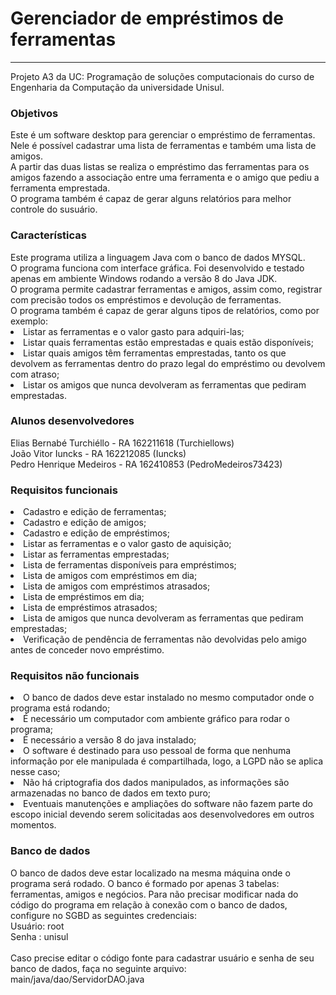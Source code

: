 # Gerenciador de empréstimos de ferramentas
<hr/>
Projeto A3 da UC: Programação de soluções computacionais do curso de Engenharia da Computação da universidade Unisul.

<h3>Objetivos</h3>
Este é um software desktop para gerenciar o empréstimo de ferramentas.<br>
Nele é possível cadastrar uma lista de ferramentas e também uma lista de amigos.<br>
A partir das duas listas se realiza o empréstimo das ferramentas para os amigos fazendo a associação entre uma ferramenta e o amigo que pediu a ferramenta emprestada.<br>
O programa também é capaz de gerar alguns relatórios para melhor controle do susuário.

<h3>Características</h3>
Este programa utiliza a linguagem Java com o banco de dados MYSQL.<br>
O programa funciona com interface gráfica. Foi desenvolvido e testado apenas em ambiente Windows rodando a versão 8 do Java JDK.<br>
O programa permite cadastrar ferramentas e amigos, assim como, registrar com precisão todos os empréstimos e devolução de ferramentas.<br>
O programa também é capaz de gerar alguns tipos de relatórios, como por exemplo:<br>
<li>Listar as ferramentas e o valor gasto para adquiri-las;</li>
<li>Listar quais ferramentas estão emprestadas e quais estão disponíveis;</li>
<li>Listar quais amigos têm ferramentas emprestadas, tanto os que devolvem as ferramentas dentro do prazo legal do empréstimo ou devolvem com atraso;</li>
<li>Listar os amigos que nunca devolveram as ferramentas que pediram emprestadas.</li>

<h3>Alunos desenvolvedores</h3>
Elias Bernabé Turchiéllo - RA 162211618 (Turchiellows)<br>
João Vitor Iuncks - RA 162212085 (Iuncks)<br>
Pedro Henrique Medeiros - RA 162410853 (PedroMedeiros73423)<br> 

<h3>Requisitos funcionais</h3>
<li>Cadastro e edição de ferramentas;</li>
<li>Cadastro e edição de amigos;</li>
<li>Cadastro e edição de empréstimos;</li>
<li>Listar as ferramentas e o valor gasto de aquisição;</li>
<li>Listar as ferramentas emprestadas;</li>
<li>Lista de ferramentas disponíveis para empréstimos;</li>
<li>Lista de amigos com empréstimos em dia;</li>
<li>Lista de amigos com empréstimos atrasados;</li>
<li>Lista de empréstimos em dia;</li>
<li>Lista de empréstimos atrasados;</li>
<li>Lista de amigos que nunca devolveram as ferramentas que pediram emprestadas;</li>
<li>Verificação de pendência de ferramentas não devolvidas pelo amigo antes de conceder novo empréstimo.</li>

<h3>Requisitos não funcionais</h3>
<li>O banco de dados deve estar instalado no mesmo computador onde o programa está rodando;</li>
<li>É necessário um computador com ambiente gráfico para rodar o programa;</li>
<li>É necessário a versão 8 do java instalado;</li>
<li>O software é destinado para uso pessoal de forma que nenhuma informação por ele manipulada é compartilhada, logo, a LGPD não se aplica nesse caso;</li>
<li>Não há criptografia dos dados manipulados, as informações são armazenadas no banco de dados em texto puro;</li>
<li>Eventuais manutenções e ampliações do software não fazem parte do escopo inicial devendo serem solicitadas aos desenvolvedores em outros momentos.</li>

<h3>Banco de dados</h3>
O banco de dados deve estar localizado na mesma máquina onde o programa será rodado.
O banco é formado por apenas 3 tabelas: ferramentas, amigos e negócios.
Para não precisar modificar nada do código do programa em relação à conexão com o banco de dados, configure no SGBD as seguintes credenciais:<br>
Usuário: root<br>
Senha : unisul<br><br>
Caso precise editar o código fonte para cadastrar usuário e senha de seu banco de dados, faça no seguinte arquivo:<br>
main/java/dao/ServidorDAO.java

